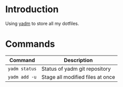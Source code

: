 # Introduction

Using [yadm](https://yadm.io/) to store all my dotfiles.

# Commands

| Command       | Description                      |
|---------------|----------------------------------|
| `yadm status` | Status of yadm git repository    |
| `yadm add -u` | Stage all modified files at once |
